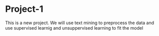 # Project-1

This is a new project.
We will use text mining to preprocess the data and use supervised learnig and unsuppervised learning to fit the model
